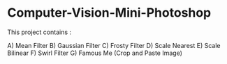 # Computer-Vision-Mini-Photoshop

This project contains :

A) Mean Filter
B) Gaussian Filter
C) Frosty Filter
D) Scale Nearest
E) Scale Bilinear
F) Swirl Filter
G) Famous Me (Crop and Paste Image)
